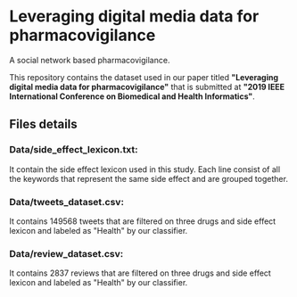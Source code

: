 # Leveraging digital media data for pharmacovigilance
A social network based pharmacovigilance.

This repository contains the dataset used in our paper titled **"Leveraging digital media data for pharmacovigilance"** that is submitted at **"2019 IEEE International Conference on Biomedical and Health Informatics"**.

## Files details
### Data/side_effect_lexicon.txt:
It contain the side effect lexicon used in this study. Each line consist of all the keywords that represent the same side effect and are grouped together.

### Data/tweets_dataset.csv:
It contains 149568 tweets that are filtered on three drugs and side effect lexicon and labeled as "Health" by our classifier.

### Data/review_dataset.csv:
It contains 2837 reviews that are filtered on three drugs and side effect lexicon and labeled as "Health" by our classifier.


